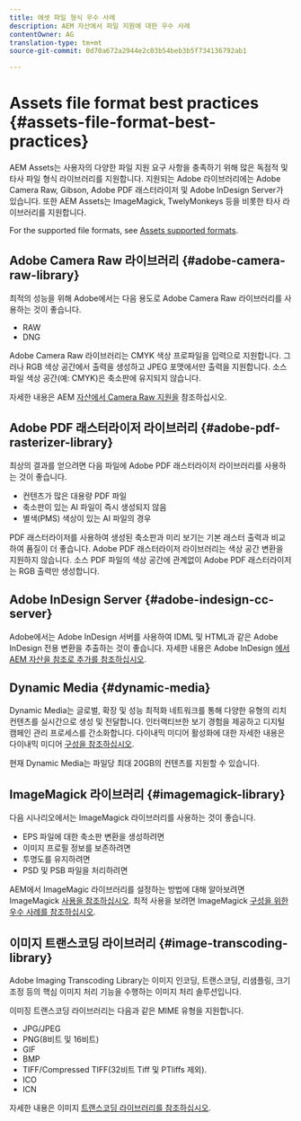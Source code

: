 ```yaml
---
title: 에셋 파일 형식 우수 사례
description: AEM 자산에서 파일 지원에 대한 우수 사례
contentOwner: AG
translation-type: tm+mt
source-git-commit: 0d70a672a2944e2c03b54beb3b5f734136792ab1

---
```



# Assets file format best practices {#assets-file-format-best-practices}

AEM Assets는 사용자의 다양한 파일 지원 요구 사항을 충족하기 위해 많은 독점적 및 타사 파일 형식 라이브러리를 지원합니다. 지원되는 Adobe 라이브러리에는 Adobe Camera Raw, Gibson, Adobe PDF 래스터라이저 및 Adobe InDesign Server가 있습니다. 또한 AEM Assets는 ImageMagick, TwelyMonkeys 등을 비롯한 타사 라이브러리를 지원합니다.

For the supported file formats, see [Assets supported formats](assets-formats.md).

## Adobe Camera Raw 라이브러리 {#adobe-camera-raw-library}

최적의 성능을 위해 Adobe에서는 다음 용도로 Adobe Camera Raw 라이브러리를 사용하는 것이 좋습니다.

* RAW
* DNG

Adobe Camera Raw 라이브러리는 CMYK 색상 프로파일을 입력으로 지원합니다. 그러나 RGB 색상 공간에서 출력을 생성하고 JPEG 포맷에서만 출력을 지원합니다. 소스 파일 색상 공간(예: CMYK)은 축소판에 유지되지 않습니다.

자세한 내용은 AEM [자산에서 Camera Raw 지원을](camera-raw.md) 참조하십시오.

## Adobe PDF 래스터라이저 라이브러리 {#adobe-pdf-rasterizer-library}

최상의 결과를 얻으려면 다음 파일에 Adobe PDF 래스터라이저 라이브러리를 사용하는 것이 좋습니다.

* 컨텐츠가 많은 대용량 PDF 파일
* 축소판이 있는 AI 파일이 즉시 생성되지 않음
* 별색(PMS) 색상이 있는 AI 파일의 경우

PDF 래스터라이저를 사용하여 생성된 축소판과 미리 보기는 기본 래스터 출력과 비교하여 품질이 더 좋습니다. Adobe PDF 래스터라이저 라이브러리는 색상 공간 변환을 지원하지 않습니다. 소스 PDF 파일의 색상 공간에 관계없이 Adobe PDF 래스터라이저는 RGB 출력만 생성합니다.

## Adobe InDesign Server {#adobe-indesign-cc-server}

Adobe에서는 Adobe InDesign 서버를 사용하여 IDML 및 HTML과 같은 Adobe InDesign 전용 변환을 추출하는 것이 좋습니다. 자세한 내용은 Adobe InDesign [에서 AEM 자산을 참조로 추가를 참조하십시오](managing-linked-subassets.md#add-aem-assets-as-references-in-adobe-indesign).

## Dynamic Media  {#dynamic-media}

Dynamic Media는 글로벌, 확장 및 성능 최적화 네트워크를 통해 다양한 유형의 리치 컨텐츠를 실시간으로 생성 및 전달합니다. 인터랙티브한 보기 경험을 제공하고 디지털 캠페인 관리 프로세스를 간소화합니다. 다이내믹 미디어 활성화에 대한 자세한 내용은 다이내믹 미디어 [구성을 참조하십시오](config-dynamic.md).

현재 Dynamic Media는 파일당 최대 20GB의 컨텐츠를 지원할 수 있습니다.

## ImageMagick 라이브러리 {#imagemagick-library}

다음 시나리오에서는 ImageMagick 라이브러리를 사용하는 것이 좋습니다.

* EPS 파일에 대한 축소판 변환을 생성하려면
* 이미지 프로필 정보를 보존하려면
* 투명도를 유지하려면
* PSD 및 PSB 파일을 처리하려면

AEM에서 ImageMagic 라이브러리를 설정하는 방법에 대해 알아보려면 ImageMagick [사용을 참조하십시오](media-handlers.md#an-example-using-imagemagick). 최적 사용을 보려면 ImageMagick [구성을 위한 우수 사례를 참조하십시오](best-practices-for-imagemagick.md).

## 이미지 트랜스코딩 라이브러리 {#image-transcoding-library}

Adobe Imaging Transcoding Library는 이미지 인코딩, 트랜스코딩, 리샘플링, 크기 조정 등의 핵심 이미지 처리 기능을 수행하는 이미지 처리 솔루션입니다.

이미징 트랜스코딩 라이브러리는 다음과 같은 MIME 유형을 지원합니다.

* JPG/JPEG
* PNG(8비트 및 16비트)
* GIF
* BMP
* TIFF/Compressed TIFF(32비트 Tiff 및 PTliffs 제외).
* ICO
* ICN

자세한 내용은 이미지 [트랜스코딩 라이브러리를 참조하십시오](imaging-transcoding-library.md).
